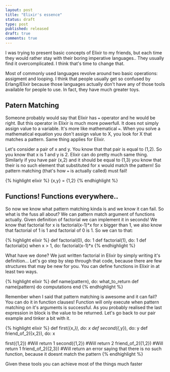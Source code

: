 ```yaml
---
layout: post
title: "Elixir's essence"
status: draft
type: post
published: released
draft: true
comments: true
---
```


I was trying to present basic concepts of Elixir to my friends, but each time they would rather stay with their boring imperative languages.. They usually find it overcomplicated. I think that's time to change that.

<!--more-->

Most of commonly used languages revolve around two basic operations: assigment and looping. I think that people usually get so confused by Erlang/Elixir because those languages actually don't have any of those tools available for people to use. In fact, they have much greater toys.

## Patern Matching

Someone probably would say that Elixir has `=` operator and he would be right. But this operator in Elixir is much more powerfull. It does not simply assign value to a variable. It's more like mathematical `=`. When you solve a mathematical equation you don't assign value to X, you look for X that matches a pattern. Same thing applies for Elixir.

Let's consider a pair of x and y. You know that that pair is equal to (1,2). So you know that x is 1 and y is 2. Elixir can do pretty much same thing. Similarly if you have pair (x,2) and it should be equal to (1,3) you know that their is no such element that substituted for x would match the pattern! So pattern matching (that's how `=` is actually called) must fail!

{% highlight elixir %}
{x,y} = {1,2}
{% endhighlight %}

## Functions! Functions everywhere..

So now we know what pattern matching kinda is and we know it can fail. So what is the fuss all about? We can pattern match argument of functions actually. Given definition of factorial we can implement it in seconds! We know that factorial for x is factorial(x-1)*x for x bigger than 1, we also know that factorial of 1 is 1 and factorial of 0 is 1. So we can to that:

{% highlight elixir %}
def factorial(0), do: 1
def factorial(1), do: 1
def factorial(x) when x > 1, do: factorial(x-1)*x
{% endhighlight %}

What have we done? We just written factorial in Elixir by simply writing it's definition... Let's go step by step through that code, because there are few structures that may be new for you. You can define functions in Elixir in at least two ways.

{% highlight elixir %}
def name(pattern), do: what_to_return
def name(pattern) do
  computations
end
{% endhighlight %}

Remember when I said that pattern matching is awesome and it can fail? You can do it in function clauses! Function will only execute when pattern matching on it's arguments is successful. As you probably realised the last expression in block is the value to be returned. Let's go back to our pair example and tinker a bit with it.

{% highlight elixir %}
def first({x,_}), do: x
def second({_,y}), do: y
def friend_of_2({x,2}), do: x

first({1,2}) #Will return 1
second({1,2}) #Will return 2
friend_of_2({1,2}) #Will return 1
friend_of_2({2,3}) #Will return an error saying that there is no such function, because it doesnt match the pattern
{% endhighlight %}

Given these tools you can achieve most of the things much faster
